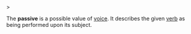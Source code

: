 <!-- markdownlint-disable MD041 -->>
The **passive** is a possible value of [voice](vox.md). It describes the given [verb](actus.md) as being performed upon its subject.
